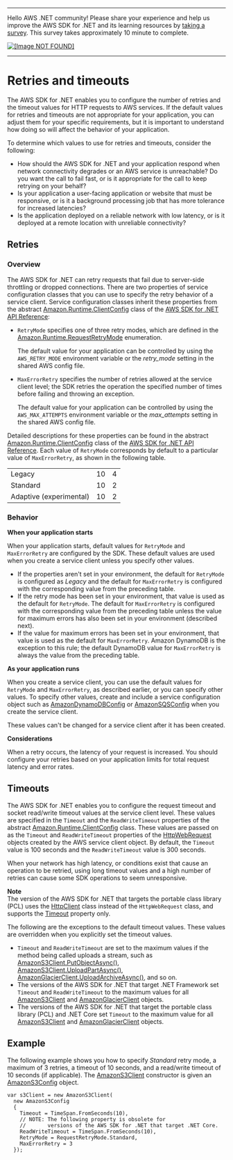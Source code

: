--------

Hello AWS \.NET community\! Please share your experience and help us improve the AWS SDK for \.NET and its learning resources by [taking a survey](https://amazonmr.au1.qualtrics.com/jfe/form/SV_bqfQLfZ5nhFUiV0)\. This survey takes approximately 10 minute to complete\.

 [ ![\[Image NOT FOUND\]](http://docs.aws.amazon.com/sdk-for-net/v3/developer-guide/images/SurveyButton.png) ](https://amazonmr.au1.qualtrics.com/jfe/form/SV_bqfQLfZ5nhFUiV0)

--------

# Retries and timeouts<a name="retries-timeouts"></a>

The AWS SDK for \.NET enables you to configure the number of retries and the timeout values for HTTP requests to AWS services\. If the default values for retries and timeouts are not appropriate for your application, you can adjust them for your specific requirements, but it is important to understand how doing so will affect the behavior of your application\.

To determine which values to use for retries and timeouts, consider the following:
+ How should the AWS SDK for \.NET and your application respond when network connectivity degrades or an AWS service is unreachable? Do you want the call to fail fast, or is it appropriate for the call to keep retrying on your behalf?
+ Is your application a user\-facing application or website that must be responsive, or is it a background processing job that has more tolerance for increased latencies?
+ Is the application deployed on a reliable network with low latency, or is it deployed at a remote location with unreliable connectivity?

## Retries<a name="retries"></a>

### Overview<a name="w8aac15c15c11b5"></a>

The AWS SDK for \.NET can retry requests that fail due to server\-side throttling or dropped connections\. There are two properties of service configuration classes that you can use to specify the retry behavior of a service client\. Service configuration classes inherit these properties from the abstract [Amazon\.Runtime\.ClientConfig](https://docs.aws.amazon.com/sdkfornet/v3/apidocs/items/Runtime/TClientConfig.html) class of the [AWS SDK for \.NET API Reference](https://docs.aws.amazon.com/sdkfornet/v3/apidocs/):
+ `RetryMode` specifies one of three retry modes, which are defined in the [Amazon\.Runtime\.RequestRetryMode](https://docs.aws.amazon.com/sdkfornet/v3/apidocs/items/Runtime/TRequestRetryMode.html) enumeration\.

  The default value for your application can be controlled by using the `AWS_RETRY_MODE` environment variable or the *retry\_mode* setting in the shared AWS config file\.
+ `MaxErrorRetry` specifies the number of retries allowed at the service client level; the SDK retries the operation the specified number of times before failing and throwing an exception\.

  The default value for your application can be controlled by using the `AWS_MAX_ATTEMPTS` environment variable or the *max\_attempts* setting in the shared AWS config file\.

Detailed descriptions for these properties can be found in the abstract [Amazon\.Runtime\.ClientConfig](https://docs.aws.amazon.com/sdkfornet/v3/apidocs/items/Runtime/TClientConfig.html) class of the [AWS SDK for \.NET API Reference](https://docs.aws.amazon.com/sdkfornet/v3/apidocs/)\. Each value of `RetryMode` corresponds by default to a particular value of `MaxErrorRetry`, as shown in the following table\.

|  |  |  | 
| --- |--- |--- |
| Legacy | 10 | 4 | 
| Standard | 10 | 2 | 
| Adaptive \(experimental\) | 10 | 2 | 

### Behavior<a name="w8aac15c15c11b9"></a>

**When your application starts**

When your application starts, default values for `RetryMode` and `MaxErrorRetry` are configured by the SDK\. These default values are used when you create a service client unless you specify other values\.
+ If the properties aren't set in your environment, the default for `RetryMode` is configured as *Legacy* and the default for `MaxErrorRetry` is configured with the corresponding value from the preceding table\.
+ If the retry mode has been set in your environment, that value is used as the default for `RetryMode`\. The default for `MaxErrorRetry` is configured with the corresponding value from the preceding table unless the value for maximum errors has also been set in your environment \(described next\)\.
+ If the value for maximum errors has been set in your environment, that value is used as the default for `MaxErrorRetry`\. Amazon DynamoDB is the exception to this rule; the default DynamoDB value for `MaxErrorRetry` is always the value from the preceding table\.

**As your application runs**

When you create a service client, you can use the default values for `RetryMode` and `MaxErrorRetry`, as described earlier, or you can specify other values\. To specify other values, create and include a service configuration object such as [AmazonDynamoDBConfig](https://docs.aws.amazon.com/sdkfornet/v3/apidocs/items/DynamoDBv2/TDynamoDBConfig.html) or [AmazonSQSConfig](https://docs.aws.amazon.com/sdkfornet/v3/apidocs/items/SQS/TSQSConfig.html) when you create the service client\.

These values can't be changed for a service client after it has been created\.

**Considerations**

When a retry occurs, the latency of your request is increased\. You should configure your retries based on your application limits for total request latency and error rates\.

## Timeouts<a name="timeouts"></a>

The AWS SDK for \.NET enables you to configure the request timeout and socket read/write timeout values at the service client level\. These values are specified in the `Timeout` and the `ReadWriteTimeout` properties of the abstract [Amazon\.Runtime\.ClientConfig](https://docs.aws.amazon.com/sdkfornet/v3/apidocs/items/Runtime/TClientConfig.html) class\. These values are passed on as the `Timeout` and `ReadWriteTimeout` properties of the [HttpWebRequest](https://docs.microsoft.com/en-us/dotnet/api/system.net.httpwebrequest) objects created by the AWS service client object\. By default, the `Timeout` value is 100 seconds and the `ReadWriteTimeout` value is 300 seconds\.

When your network has high latency, or conditions exist that cause an operation to be retried, using long timeout values and a high number of retries can cause some SDK operations to seem unresponsive\.

**Note**  
The version of the AWS SDK for \.NET that targets the portable class library \(PCL\) uses the [HttpClient](https://docs.microsoft.com/en-us/dotnet/api/system.net.http.httpclient) class instead of the `HttpWebRequest` class, and supports the [Timeout](https://docs.microsoft.com/en-us/dotnet/api/system.net.http.httpclient.timeout) property only\.

The following are the exceptions to the default timeout values\. These values are overridden when you explicitly set the timeout values\.
+ `Timeout` and `ReadWriteTimeout` are set to the maximum values if the method being called uploads a stream, such as [AmazonS3Client\.PutObjectAsync\(\)](https://docs.aws.amazon.com/sdkfornet/v3/apidocs/items/S3/MS3PutObjectAsyncPutObjectRequestCancellationToken.html), [AmazonS3Client\.UploadPartAsync\(\)](https://docs.aws.amazon.com/sdkfornet/v3/apidocs/items/S3/MS3UploadPartAsyncUploadPartRequestCancellationToken.html), [AmazonGlacierClient\.UploadArchiveAsync\(\)](https://docs.aws.amazon.com/sdkfornet/v3/apidocs/items/Glacier/MGlacierUploadArchiveAsyncUploadArchiveRequestCancellationToken.html), and so on\.
+ The versions of the AWS SDK for \.NET that target \.NET Framework set `Timeout` and `ReadWriteTimeout` to the maximum values for all [AmazonS3Client](https://docs.aws.amazon.com/sdkfornet/v3/apidocs/items/S3/TS3Client.html) and [AmazonGlacierClient](https://docs.aws.amazon.com/sdkfornet/v3/apidocs/items/Glacier/TGlacierClient.html) objects\.
+ The versions of the AWS SDK for \.NET that target the portable class library \(PCL\) and \.NET Core set `Timeout` to the maximum value for all [AmazonS3Client](https://docs.aws.amazon.com/sdkfornet/v3/apidocs/items/S3/TS3Client.html) and [AmazonGlacierClient](https://docs.aws.amazon.com/sdkfornet/v3/apidocs/items/Glacier/TGlacierClient.html) objects\.

## Example<a name="retries-timeouts-example"></a>

The following example shows you how to specify *Standard* retry mode, a maximum of 3 retries, a timeout of 10 seconds, and a read/write timeout of 10 seconds \(if applicable\)\. The [AmazonS3Client](https://docs.aws.amazon.com/sdkfornet/v3/apidocs/items/S3/TS3Client.html) constructor is given an [AmazonS3Config](https://docs.aws.amazon.com/sdkfornet/v3/apidocs/items/S3/TS3Config.html) object\.

```
var s3Client = new AmazonS3Client(
  new AmazonS3Config
  {
    Timeout = TimeSpan.FromSeconds(10),
    // NOTE: The following property is obsolete for
    //       versions of the AWS SDK for .NET that target .NET Core.
    ReadWriteTimeout = TimeSpan.FromSeconds(10),
    RetryMode = RequestRetryMode.Standard,
    MaxErrorRetry = 3
  });
```